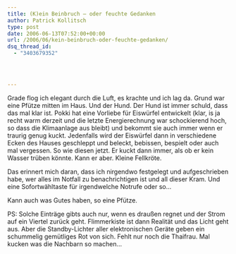 ```yaml
---
title: (K)ein Beinbruch – oder feuchte Gedanken
author: Patrick Kollitsch
type: post
date: 2006-06-13T07:52:00+00:00
url: /2006/06/kein-beinbruch-oder-feuchte-gedanken/
dsq_thread_id:
  - "3403679352"




---
```

Grade flog ich elegant durch die Luft, es krachte und ich lag da. Grund war eine Pfütze mitten im Haus. Und der Hund. Der Hund ist immer schuld, dass das mal klar ist. Pokki hat eine Vorliebe für Eiswürfel entwickelt (klar, is ja recht warm derzeit und die letzte Energierechnung war schockierend hoch, so dass die Klimaanlage aus bleibt) und bekommt sie auch immer wenn er traurig genug kuckt. Jedenfalls wird der Eiswürfel dann in verschiedene Ecken des Hauses geschleppt und beleckt, bebissen, bespielt oder auch mal vergessen. So wie diesen jetzt. Er kuckt dann immer, als ob er kein Wasser trüben könnte. Kann er aber. Kleine Fellkröte.

Das erinnert mich daran, dass ich nirgendwo festgelegt und aufgeschrieben habe, wer alles im Notfall zu benachrichtigen ist und all dieser Kram. Und eine Sofortwähltaste für irgendwelche Notrufe oder so... 

Kann auch was Gutes haben, so eine Pfütze.

PS: Solche Einträge gibts auch nur, wenn es draußen regnet und der Strom auf ein Viertel zurück geht. Flimmerkiste ist dann Realität und das Licht geht aus. Aber die Standby-Lichter aller elektronischen Geräte geben ein schummelig gemütliges Rot von sich. Fehlt nur noch die Thaifrau. Mal kucken was die Nachbarn so machen...
